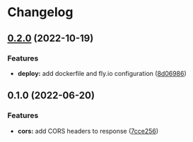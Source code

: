 # Changelog

## [0.2.0](https://github.com/Zyzle/lynx.rs/compare/v0.1.0...v0.2.0) (2022-10-19)


### Features

* **deploy:** add dockerfile and fly.io configuration ([8d06986](https://github.com/Zyzle/lynx.rs/commit/8d069861fec28460a4b23b50487a5fa793a39aaf))

## 0.1.0 (2022-06-20)


### Features

* **cors:** add CORS headers to response ([7cce256](https://github.com/Zyzle/lynx.rs/commit/7cce256ba484a14f40ea0eaff918e43e633aaa2e))
